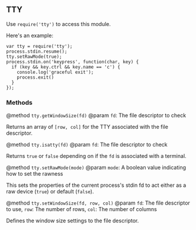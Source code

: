 ## TTY

Use `require('tty')` to access this module.

Here's an example:

    var tty = require('tty');
    process.stdin.resume();
    tty.setRawMode(true);
    process.stdin.on('keypress', function(char, key) {
      if (key && key.ctrl && key.name == 'c') {
        console.log('graceful exit');
        process.exit()
      }
    });


### Methods

@method `tty.getWindowSize(fd)`
@param `fd`: The file descriptor to check

Returns an array of `[row, col]` for the TTY associated with the file descriptor.

@method `tty.isatty(fd)`
@param `fd`: The file descriptor to check

Returns `true` or `false` depending on if the `fd` is associated with a terminal.

@method `tty.setRawMode(mode)`
@param `mode`: A boolean value indicating how to set the rawness

This sets the properties of the current process's stdin fd to act either as a raw device (`true`) or default (`false`).


@method `tty.setWindowSize(fd, row, col)`
@param `fd`: The file descriptor to use, `row`: The number of rows, `col`: The number of columns

Defines the window size settings to the file descriptor.
